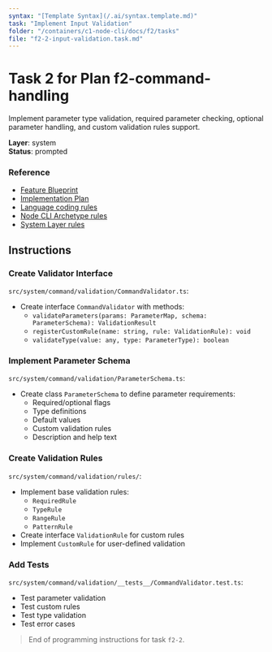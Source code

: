 ```yaml
---
syntax: "[Template Syntax](/.ai/syntax.template.md)"
task: "Implement Input Validation"
folder: "/containers/c1-node-cli/docs/f2/tasks"
file: "f2-2-input-validation.task.md"
---
```


# Task 2 for Plan f2-command-handling

Implement parameter type validation, required parameter checking, optional parameter handling, and custom validation rules support.

**Layer**: system  
**Status**: prompted

### Reference

- [Feature Blueprint](/docs/f2-command-handling.blueprint.md)
- [Implementation Plan](/containers/c1-node-cli/docs/f2/f2-command-handling.plan.md)
- [Language coding rules](/containers/c1-node-cli/.ai/rules/0-typescript.rules.md)  
- [Node CLI Archetype rules](/containers/c1-node-cli/.ai/rules/1-node-cli.rules.md)
- [System Layer rules](/containers/c1-node-cli/.ai/rules/2-system-layer.rules.md)

## Instructions

### Create Validator Interface

`src/system/command/validation/CommandValidator.ts`:
- Create interface `CommandValidator` with methods:
  - `validateParameters(params: ParameterMap, schema: ParameterSchema): ValidationResult`
  - `registerCustomRule(name: string, rule: ValidationRule): void`
  - `validateType(value: any, type: ParameterType): boolean`

### Implement Parameter Schema

`src/system/command/validation/ParameterSchema.ts`:
- Create class `ParameterSchema` to define parameter requirements:
  - Required/optional flags
  - Type definitions
  - Default values
  - Custom validation rules
  - Description and help text

### Create Validation Rules

`src/system/command/validation/rules/`:
- Implement base validation rules:
  - `RequiredRule`
  - `TypeRule`
  - `RangeRule`
  - `PatternRule`
- Create interface `ValidationRule` for custom rules
- Implement `CustomRule` for user-defined validation

### Add Tests

`src/system/command/validation/__tests__/CommandValidator.test.ts`:
- Test parameter validation
- Test custom rules
- Test type validation
- Test error cases

> End of programming instructions for task `f2-2`. 